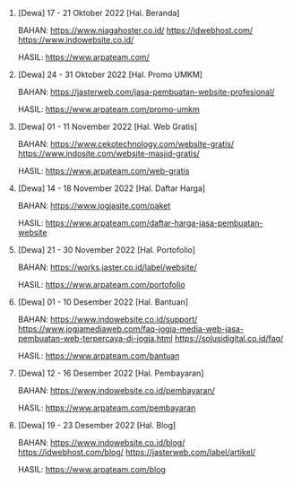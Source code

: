 1. [Dewa] 17 - 21 Oktober 2022 	[Hal. Beranda]

	BAHAN:
	https://www.niagahoster.co.id/
	https://idwebhost.com/
	https://www.indowebsite.co.id/

	HASIL:
	https://www.arpateam.com/

2. [Dewa] 24 - 31 Oktober 2022 	[Hal. Promo UMKM]

	BAHAN:
	https://jasterweb.com/jasa-pembuatan-website-profesional/

	HASIL:
	https://www.arpateam.com/promo-umkm

3. [Dewa] 01 - 11 November 2022	[Hal. Web Gratis]

	BAHAN:
	https://www.cekotechnology.com/website-gratis/
	https://www.indosite.com/website-masjid-gratis/

	HASIL:
	https://www.arpateam.com/web-gratis

4. [Dewa] 14 - 18 November 2022	[Hal. Daftar Harga]

	BAHAN:
	https://www.jogjasite.com/paket

	HASIL:
	https://www.arpateam.com/daftar-harga-jasa-pembuatan-website

5. [Dewa] 21 - 30 November 2022	[Hal. Portofolio]

	BAHAN:
	https://works.jaster.co.id/label/website/

	HASIL:
	https://www.arpateam.com/portofolio

6. [Dewa] 01 - 10 Desember 2022	[Hal. Bantuan]

	BAHAN:
	https://www.indowebsite.co.id/support/
	https://www.jogjamediaweb.com/faq-jogja-media-web-jasa-pembuatan-web-terpercaya-di-jogja.html
	https://solusidigital.co.id/faq/

	HASIL:
	https://www.arpateam.com/bantuan

7. [Dewa] 12 - 16 Desember 2022	[Hal. Pembayaran]

	BAHAN:
	https://www.indowebsite.co.id/pembayaran/

	HASIL:
	https://www.arpateam.com/pembayaran

8. [Dewa] 19 - 23 Desember 2022	[Hal. Blog]

	BAHAN:
	https://www.indowebsite.co.id/blog/
	https://idwebhost.com/blog/
	https://jasterweb.com/label/artikel/

	HASIL:
	https://www.arpateam.com/blog